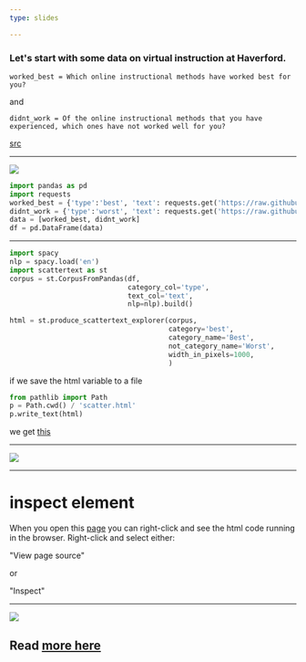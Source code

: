 ```yaml
---
type: slides

---
```


### Let's start with some data on virtual instruction at Haverford.

`worked_best = Which online instructional methods have worked best for you?`

and 

`didnt_work = Of the online instructional methods that you have experienced, which ones have not worked well for you?`

[src](https://sites.google.com/haverford.edu/covidcontingency/home)

---

<a href="https://colab.research.google.com/drive/1TMcCtGURz6wI1i9iS3mI-HBiAiROsdnj?usp=sharing" target="_blank"><img src="https://colab.research.google.com/assets/colab-badge.svg"/></a>

```python
import pandas as pd
import requests 
worked_best = {'type':'best', 'text': requests.get('https://raw.githubusercontent.com/apjanco/files/master/q12.txt').text }
didnt_work = {'type':'worst', 'text': requests.get('https://raw.githubusercontent.com/apjanco/files/master/q14.txt').text }
data = [worked_best, didnt_work]
df = pd.DataFrame(data)
```
---

```python
import spacy
nlp = spacy.load('en')
import scattertext as st
corpus = st.CorpusFromPandas(df, 
                             category_col='type', 
                             text_col='text',
                             nlp=nlp).build()

html = st.produce_scattertext_explorer(corpus,
                                       category='best',
                                       category_name='Best',
                                       not_category_name='Worst',
                                       width_in_pixels=1000,
                                       )
```


if we save the html variable to a file 
```python
from pathlib import Path
p = Path.cwd() / 'scatter.html'
p.write_text(html)
```

we get [this](https://raw.githubusercontent.com/apjanco/files/master/scatter.html)

---


<a href="https://peaceful-knuth-705f49.netlify.app/" target="_blank"><img src="scatter.png"></a>

---

# inspect element 

When you open this [page](https://peaceful-knuth-705f49.netlify.app/) you can right-click and see the html code running in the browser. Right-click and select either:

"View page source"

or

"Inspect"

---

<img src="inspect.png"/>

Read <a href="https://developers.google.com/web/tools/chrome-devtools/dom" target="_blank">more here</a>
---